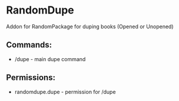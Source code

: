 # RandomDupe
Addon for RandomPackage for duping books (Opened or Unopened)

## Commands:
- /dupe - main dupe command

## Permissions:
- randomdupe.dupe - permission for /dupe
